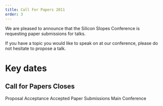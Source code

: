 ```yaml
---
title: Call For Papers 2011
order: 3
---
```


We are pleased to announce that the Silicon Slopes Conference is requesting paper submissions for talks.

If you have a topic you would like to speak on at our conference, please do not hesitate to propose a talk.

Key dates
=========

Call for Papers Closes
----------------------
Proposal Acceptance
Accepted Paper Submissions
Main Conference
